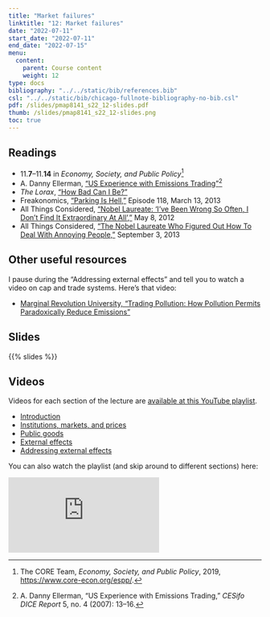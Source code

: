 ```yaml
---
title: "Market failures"
linktitle: "12: Market failures"
date: "2022-07-11"
start_date: "2022-07-11"
end_date: "2022-07-15"
menu:
  content:
    parent: Course content
    weight: 12
type: docs
bibliography: "../../static/bib/references.bib"
csl: "../../static/bib/chicago-fullnote-bibliography-no-bib.csl"
pdf: /slides/pmap8141_s22_12-slides.pdf
thumb: /slides/pmap8141_s22_12-slides.png
toc: true
---
```


## Readings

-   <i class="fas fa-book"></i> 11.**7**–11.**14** in *Economy, Society, and Public Policy*[^1]
-   <i class="far fa-file-pdf"></i> A. Danny Ellerman, [“US Experience with Emissions Trading”](http://www.cesifo-group.de/DocDL/dicereport407-forum3.pdf)[^2]
-   <i class="fab fa-youtube"></i> *The Lorax*, [“How Bad Can I Be?”](https://www.youtube.com/watch?v=W_HUdf89hI8)
-   <i class="fas fa-podcast"></i> Freakonomics, [“Parking Is Hell,”](http://freakonomics.com/podcast/parking-is-hell-a-new-freakonomics-radio-podcast/) Episode 118, March 13, 2013
-   <i class="fas fa-podcast"></i> All Things Considered, [“Nobel Laureate: ‘I’ve Been Wrong So Often, I Don’t Find It Extraordinary At All’,”](https://www.npr.org/sections/money/2012/05/09/152197483/nobel-laureate-ive-been-wrong-so-often-i-dont-find-it-extraordinary-at-all) May 8, 2012
-   <i class="fas fa-podcast"></i> All Things Considered, [“The Nobel Laureate Who Figured Out How To Deal With Annoying People,”](https://www.npr.org/sections/money/2013/09/10/218526472/the-nobel-prizewinner-who-figured-out-how-to-deal-with-annoying-people) September 3, 2013

## Other useful resources

I pause during the “Addressing external effects” and tell you to watch a video on cap and trade systems. Here’s that video:

-   <i class="fab fa-youtube"></i> [Marginal Revolution University, “Trading Pollution: How Pollution Permits Paradoxically Reduce Emissions”](https://www.youtube.com/watch?v=9tUb3MDrgEc)

## Slides

{{% slides %}}

## Videos

Videos for each section of the lecture are [available at this YouTube playlist](https://www.youtube.com/playlist?list=PLS6tnpTr39sFqAzkeA_4iahZlrXE38Hl8).

-   [Introduction](https://www.youtube.com/watch?v=Pqe_e7-q9Z4&list=PLS6tnpTr39sFqAzkeA_4iahZlrXE38Hl8)
-   [Institutions, markets, and prices](https://www.youtube.com/watch?v=VUYNRevXA6E&list=PLS6tnpTr39sFqAzkeA_4iahZlrXE38Hl8)
-   [Public goods](https://www.youtube.com/watch?v=Q1w6FQV2PL0&list=PLS6tnpTr39sFqAzkeA_4iahZlrXE38Hl8)
-   [External effects](https://www.youtube.com/watch?v=bXcSt83JDvs&list=PLS6tnpTr39sFqAzkeA_4iahZlrXE38Hl8)
-   [Addressing external effects](https://www.youtube.com/watch?v=az5ORj11NM8&list=PLS6tnpTr39sFqAzkeA_4iahZlrXE38Hl8)

You can also watch the playlist (and skip around to different sections) here:

<div class="embed-responsive embed-responsive-16by9">

<iframe class="embed-responsive-item" src="https://www.youtube.com/embed/playlist?list=PLS6tnpTr39sFqAzkeA_4iahZlrXE38Hl8" frameborder="0" allow="accelerometer; autoplay; encrypted-media; gyroscope; picture-in-picture" allowfullscreen>
</iframe>

</div>

[^1]: The CORE Team, *Economy, Society, and Public Policy*, 2019, <https://www.core-econ.org/espp/>.

[^2]: A. Danny Ellerman, “US Experience with Emissions Trading,” *CESifo DICE Report* 5, no. 4 (2007): 13–16.
